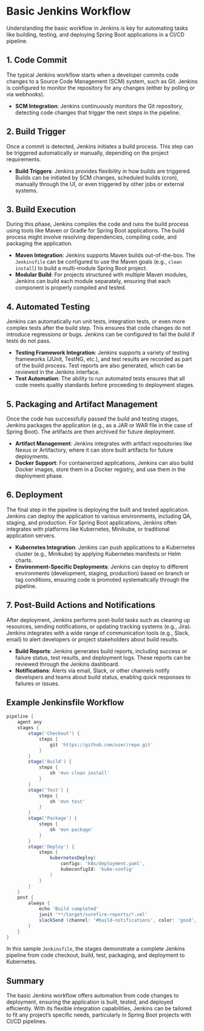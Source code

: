 # Basic Jenkins Workflow

Understanding the basic workflow in Jenkins is key for automating tasks like building, testing, and deploying Spring Boot applications in a CI/CD pipeline.

## 1. **Code Commit**
The typical Jenkins workflow starts when a developer commits code changes to a Source Code Management (SCM) system, such as Git. Jenkins is configured to monitor the repository for any changes (either by polling or via webhooks).

- **SCM Integration**: Jenkins continuously monitors the Git repository, detecting code changes that trigger the next steps in the pipeline.

## 2. **Build Trigger**
Once a commit is detected, Jenkins initiates a build process. This step can be triggered automatically or manually, depending on the project requirements. 

- **Build Triggers**: Jenkins provides flexibility in how builds are triggered. Builds can be initiated by SCM changes, scheduled builds (cron), manually through the UI, or even triggered by other jobs or external systems.

## 3. **Build Execution**
During this phase, Jenkins compiles the code and runs the build process using tools like Maven or Gradle for Spring Boot applications. The build process might involve resolving dependencies, compiling code, and packaging the application.

- **Maven Integration**: Jenkins supports Maven builds out-of-the-box. The `Jenkinsfile` can be configured to use the Maven goals (e.g., `clean install`) to build a multi-module Spring Boot project.
- **Modular Build**: For projects structured with multiple Maven modules, Jenkins can build each module separately, ensuring that each component is properly compiled and tested.

## 4. **Automated Testing**
Jenkins can automatically run unit tests, integration tests, or even more complex tests after the build step. This ensures that code changes do not introduce regressions or bugs. Jenkins can be configured to fail the build if tests do not pass.

- **Testing Framework Integration**: Jenkins supports a variety of testing frameworks (JUnit, TestNG, etc.), and test results are recorded as part of the build process. Test reports are also generated, which can be reviewed in the Jenkins interface.
- **Test Automation**: The ability to run automated tests ensures that all code meets quality standards before proceeding to deployment stages.

## 5. **Packaging and Artifact Management**
Once the code has successfully passed the build and testing stages, Jenkins packages the application (e.g., as a JAR or WAR file in the case of Spring Boot). The artifacts are then archived for future deployment.

- **Artifact Management**: Jenkins integrates with artifact repositories like Nexus or Artifactory, where it can store built artifacts for future deployments.
- **Docker Support**: For containerized applications, Jenkins can also build Docker images, store them in a Docker registry, and use them in the deployment phase.

## 6. **Deployment**
The final step in the pipeline is deploying the built and tested application. Jenkins can deploy the application to various environments, including QA, staging, and production. For Spring Boot applications, Jenkins often integrates with platforms like Kubernetes, Minikube, or traditional application servers.

- **Kubernetes Integration**: Jenkins can push applications to a Kubernetes cluster (e.g., Minikube) by applying Kubernetes manifests or Helm charts.
- **Environment-Specific Deployments**: Jenkins can deploy to different environments (development, staging, production) based on branch or tag conditions, ensuring code is promoted systematically through the pipeline.

## 7. **Post-Build Actions and Notifications**
After deployment, Jenkins performs post-build tasks such as cleaning up resources, sending notifications, or updating tracking systems (e.g., Jira). Jenkins integrates with a wide range of communication tools (e.g., Slack, email) to alert developers or project stakeholders about build results.

- **Build Reports**: Jenkins generates build reports, including success or failure status, test results, and deployment logs. These reports can be reviewed through the Jenkins dashboard.
- **Notifications**: Alerts via email, Slack, or other channels notify developers and teams about build status, enabling quick responses to failures or issues.

## Example Jenkinsfile Workflow

```groovy
pipeline {
    agent any
    stages {
        stage('Checkout') {
            steps {
                git 'https://github.com/user/repo.git'
            }
        }
        stage('Build') {
            steps {
                sh 'mvn clean install'
            }
        }
        stage('Test') {
            steps {
                sh 'mvn test'
            }
        }
        stage('Package') {
            steps {
                sh 'mvn package'
            }
        }
        stage('Deploy') {
            steps {
                kubernetesDeploy(
                    configs: 'k8s/deployment.yaml',
                    kubeconfigId: 'kube-config'
                )
            }
        }
    }
    post {
        always {
            echo 'Build completed'
            junit '**/target/surefire-reports/*.xml'
            slackSend (channel: '#build-notifications', color: 'good', message: "Build complete")
        }
    }
}
```

In this sample `Jenkinsfile`, the stages demonstrate a complete Jenkins pipeline from code checkout, build, test, packaging, and deployment to Kubernetes.

## Summary

The basic Jenkins workflow offers automation from code changes to deployment, ensuring the application is built, tested, and deployed efficiently. With its flexible integration capabilities, Jenkins can be tailored to fit any project’s specific needs, particularly in Spring Boot projects with CI/CD pipelines.
